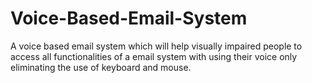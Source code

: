 # Voice-Based-Email-System
A voice based email system which will help visually impaired people to access all functionalities of a email system with using their voice only eliminating
the use of keyboard and mouse.
